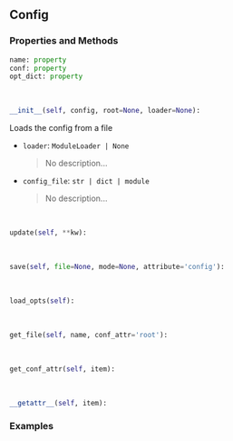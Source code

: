 ## <a id="RynLib.RynUtils.ConfigManager.Config">Config</a>


### Properties and Methods
```python
name: property
conf: property
opt_dict: property
```
<a id="RynLib.RynUtils.ConfigManager.Config.__init__">&nbsp;</a>
```python
__init__(self, config, root=None, loader=None): 
```
Loads the config from a file
- `loader`: `ModuleLoader | None`
    >No description...
- `config_file`: `str | dict | module`
    >No description...

<a id="RynLib.RynUtils.ConfigManager.Config.update">&nbsp;</a>
```python
update(self, **kw): 
```

<a id="RynLib.RynUtils.ConfigManager.Config.save">&nbsp;</a>
```python
save(self, file=None, mode=None, attribute='config'): 
```

<a id="RynLib.RynUtils.ConfigManager.Config.load_opts">&nbsp;</a>
```python
load_opts(self): 
```

<a id="RynLib.RynUtils.ConfigManager.Config.get_file">&nbsp;</a>
```python
get_file(self, name, conf_attr='root'): 
```

<a id="RynLib.RynUtils.ConfigManager.Config.get_conf_attr">&nbsp;</a>
```python
get_conf_attr(self, item): 
```

<a id="RynLib.RynUtils.ConfigManager.Config.__getattr__">&nbsp;</a>
```python
__getattr__(self, item): 
```

### Examples
